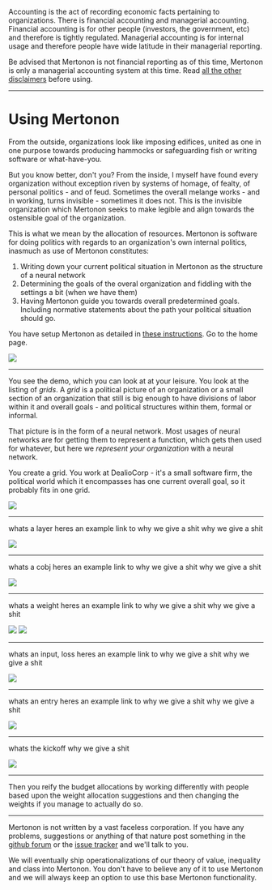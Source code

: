 Accounting is the act of recording economic facts pertaining to organizations. There is financial accounting and managerial accounting. Financial accounting is for other people (investors, the government, etc) and therefore is tightly regulated. Managerial accounting is for internal usage and therefore people have wide latitude in their managerial reporting.

Be advised that Mertonon is not financial reporting as of this time, Mertonon is only a managerial accounting system at this time. Read [all the other disclaimers](disclaimers.md) before using.

---

# Using Mertonon

From the outside, organizations look like imposing edifices, united as one in one purpose towards producing hammocks or safeguarding fish or writing software or what-have-you.

But you know better, don't you? From the inside, I myself have found every organization without exception riven by systems of homage, of fealty, of personal politics - and of feud. Sometimes the overall melange works - and in working, turns invisible - sometimes it does not. This is the invisible organization which Mertonon seeks to make legible and align towards the ostensible goal of the organization.

This is what we mean by the allocation of resources. Mertonon is software for doing politics with regards to an organization's own internal politics, inasmuch as use of Mertonon constitutes:

1. Writing down your current political situation in Mertonon as the structure of a neural network
2. Determining the goals of the overal organization and fiddling with the settings a bit (when we have them)
3. Having Mertonon guide you towards overall predetermined goals. Including normative statements about the path your political situation should go.

You have setup Mertonon as detailed in [these instructions](setup.md). Go to the home page.

![](https://mertonon.com/assets/homepage.png)

---

You see the demo, which you can look at at your leisure. You look at the listing of _grids_. A _grid_ is a political picture of an organization or a small section of an organization that still is big enough to have divisions of labor within it and overall goals - and political structures within them, formal or informal.

That picture is in the form of a neural network. Most usages of neural networks are for getting them to represent a function, which gets then used for whatever, but here we _represent your organization_ with a neural network.

You create a grid. You work at DealioCorp - it's a small software firm, the political world which it encompasses has one current overall goal, so it probably fits in one grid.

![](https://mertonon.com/assets/grid_create.gif)

---

whats a layer
heres an example
link to why we give a shit
why we give a shit

![](https://mertonon.com/assets/layer_create.gif)

---

whats a cobj
heres an example
link to why we give a shit
why we give a shit

![](https://mertonon.com/assets/cobj_create.gif)

---

whats a weight
heres an example
link to why we give a shit
why we give a shit

![](https://mertonon.com/assets/weightset_create.gif)
![](https://mertonon.com/assets/weight_create.gif)

---

whats an input, loss
heres an example
link to why we give a shit
why we give a shit

![](https://mertonon.com/assets/input_create.gif)

---

whats an entry
heres an example
link to why we give a shit
why we give a shit

![](https://mertonon.com/assets/entry_create.gif)

---

whats the kickoff
why we give a shit

![](https://mertonon.com/assets/kickoff.gif)

---

Then you reify the budget allocations by working differently with people based upon the weight allocation suggestions and then changing the weights if you manage to actually do so.

---

Mertonon is not written by a vast faceless corporation. If you have any problems, suggestions or anything of that nature post something in the [github forum](https://github.com/howonlee/mertonon/discussions) or the [issue tracker](https://github.com/howonlee/mertonon/issues/) and we'll talk to you.

We will eventually ship operationalizations of our theory of value, inequality and class into Mertonon. You don't have to believe any of it to use Mertonon and we will always keep an option to use this base Mertonon functionality.
